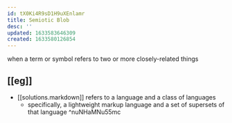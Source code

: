 ```yaml
---
id: tX0Ki4R9sD1H9uXEnlamr
title: Semiotic Blob
desc: ''
updated: 1633583646309
created: 1633580126854
---
```


when a term or symbol refers to two or more closely-related things

## [[eg]]

- [[solutions.markdown]] refers to a language and a class of languages
  - specifically, a lightweight markup language and a set of supersets of that language   ^nuNHaMNu55mc

